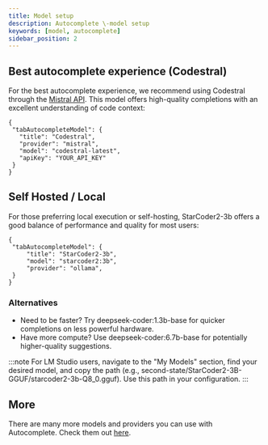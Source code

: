 ```yaml
---
title: Model setup
description: Autocomplete \-model setup
keywords: [model, autocomplete]
sidebar_position: 2
---
```


## Best autocomplete experience (Codestral)

For the best autocomplete experience, we recommend using Codestral through the [Mistral API](https://console.mistral.ai/). This model offers high-quality completions with an excellent understanding of code context:

```title="config.json"
{
 "tabAutocompleteModel": {
   "title": "Codestral",
   "provider": "mistral",
   "model": "codestral-latest",
   "apiKey": "YOUR_API_KEY"
 }
}
```

## Self Hosted / Local

For those preferring local execution or self-hosting, StarCoder2-3b offers a good balance of performance and quality for most users:

```title="config.json"
{
 "tabAutocompleteModel": {
     "title": "StarCoder2-3b",
     "model": "starcoder2:3b",
     "provider": "ollama",
 }
}
```

### Alternatives

- Need to be faster? Try deepseek-coder:1.3b-base for quicker completions on less powerful hardware.
- Have more compute? Use deepseek-coder:6.7b-base for potentially higher-quality suggestions.

:::note
For LM Studio users, navigate to the "My Models" section, find your desired model, and copy the path (e.g., second-state/StarCoder2-3B-GGUF/starcoder2-3b-Q8_0.gguf). Use this path in your configuration.
:::

## More

There are many more models and providers you can use with Autocomplete. Check them out [here](../reference/Model%20Providers/).
